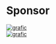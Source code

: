 # Sponsor

[![grafic](https://img.shields.io/static/v1?style=for-the-badge&labelColor=212225&logoColor=fff&color=EA4AAA&label=GitHub&message=Support&logo=github-sponsors)](https://github.com/sponsors/ShortDevelopment)   
[![grafic](https://img.shields.io/static/v1?style=for-the-badge&labelColor=212225&logoColor=fff&color=EA4AAA&label=PayPal&message=Support&logo=paypal)](https://www.paypal.com/donate/?hosted_button_id=3NREDC9DBVFEG)